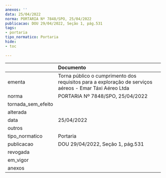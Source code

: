 ```yaml
---
anexos: ''
data: 25/04/2022
norma: PORTARIA Nº 7848/SPO, 25/04/2022
publicacao: DOU 29/04/2022, Seção 1, pág.531
tags:
- portaria
tipo_normatico: Portaria
hide: 
- toc 
 
---
```


|                    | Documento                                                                                              |
|:-------------------|:-------------------------------------------------------------------------------------------------------|
| ementa             | Torna público o cumprimento dos requisitos para a exploração de serviços aéreos - Emar Táxi Aéreo Ltda |
| norma              | PORTARIA Nº 7848/SPO, 25/04/2022                                                                       |
| tornada_sem_efeito |                                                                                                        |
| alterada           |                                                                                                        |
| data               | 25/04/2022                                                                                             |
| outros             |                                                                                                        |
| tipo_normatico     | Portaria                                                                                               |
| publicacao         | DOU 29/04/2022, Seção 1, pág.531                                                                       |
| revogada           |                                                                                                        |
| em_vigor           |                                                                                                        |
| anexos             |                                                                                                        |